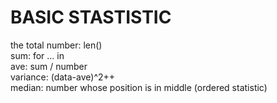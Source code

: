 # BASIC STASTISTIC

the total number: len()  
sum: for ... in  
ave: sum / number  
variance: (data-ave)^2++  
median: number whose position is in middle (ordered statistic)  
